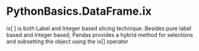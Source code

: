 # PythonBasics.DataFrame.ix
ix[ ] is both Label and Integer based slicing technique. Besides pure label based and integer based, Pandas provides a hybrid method for selections and subsetting the object using the ix[] operator
